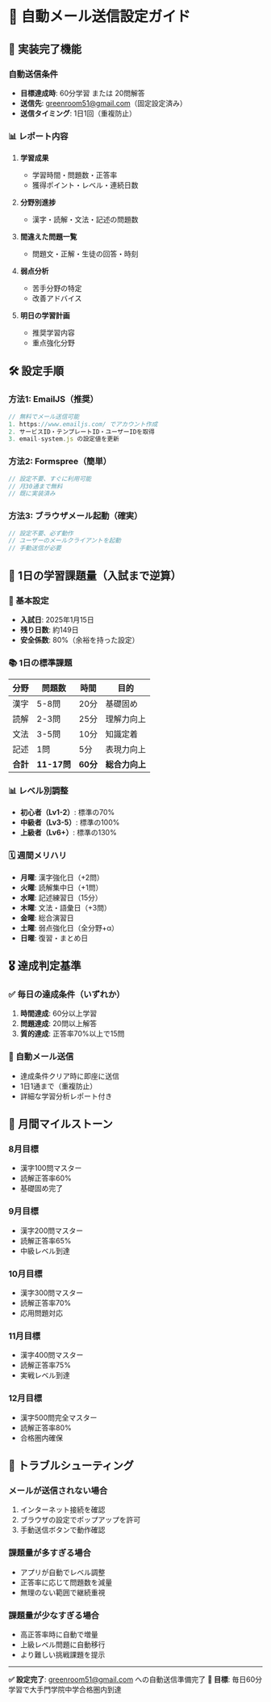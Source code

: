 # 📧 自動メール送信設定ガイド

## 🎯 実装完了機能

### 自動送信条件
- **目標達成時**: 60分学習 または 20問解答
- **送信先**: greenroom51@gmail.com（固定設定済み）
- **送信タイミング**: 1日1回（重複防止）

### 📊 レポート内容
1. **学習成果**
   - 学習時間・問題数・正答率
   - 獲得ポイント・レベル・連続日数

2. **分野別進捗**  
   - 漢字・読解・文法・記述の問題数

3. **間違えた問題一覧**
   - 問題文・正解・生徒の回答・時刻

4. **弱点分析**
   - 苦手分野の特定
   - 改善アドバイス

5. **明日の学習計画**
   - 推奨学習内容
   - 重点強化分野

## 🛠️ 設定手順

### 方法1: EmailJS（推奨）
```javascript
// 無料でメール送信可能
1. https://www.emailjs.com/ でアカウント作成
2. サービスID・テンプレートID・ユーザーIDを取得
3. email-system.js の設定値を更新
```

### 方法2: Formspree（簡単）
```javascript
// 設定不要、すぐに利用可能
// 月30通まで無料
// 既に実装済み
```

### 方法3: ブラウザメール起動（確実）
```javascript
// 設定不要、必ず動作
// ユーザーのメールクライアントを起動
// 手動送信が必要
```

## 📅 1日の学習課題量（入試まで逆算）

### 🎯 基本設定
- **入試日**: 2025年1月15日
- **残り日数**: 約149日
- **安全係数**: 80%（余裕を持った設定）

### 📚 1日の標準課題
| 分野 | 問題数 | 時間 | 目的 |
|------|--------|------|------|
| 漢字 | 5-8問 | 20分 | 基礎固め |
| 読解 | 2-3問 | 25分 | 理解力向上 |
| 文法 | 3-5問 | 10分 | 知識定着 |
| 記述 | 1問 | 5分 | 表現力向上 |
| **合計** | **11-17問** | **60分** | **総合力向上** |

### 📊 レベル別調整
- **初心者（Lv1-2）**: 標準の70%
- **中級者（Lv3-5）**: 標準の100%
- **上級者（Lv6+）**: 標準の130%

### 🗓️ 週間メリハリ
- **月曜**: 漢字強化日（+2問）
- **火曜**: 読解集中日（+1問）
- **水曜**: 記述練習日（15分）
- **木曜**: 文法・語彙日（+3問）
- **金曜**: 総合演習日
- **土曜**: 弱点強化日（全分野+α）
- **日曜**: 復習・まとめ日

## 🎖️ 達成判定基準

### ✅ 毎日の達成条件（いずれか）
1. **時間達成**: 60分以上学習
2. **問題達成**: 20問以上解答
3. **質的達成**: 正答率70%以上で15問

### 📧 自動メール送信
- 達成条件クリア時に即座に送信
- 1日1通まで（重複防止）
- 詳細な学習分析レポート付き

## 🎯 月間マイルストーン

### 8月目標
- 漢字100問マスター
- 読解正答率60%
- 基礎固め完了

### 9月目標  
- 漢字200問マスター
- 読解正答率65%
- 中級レベル到達

### 10月目標
- 漢字300問マスター
- 読解正答率70%
- 応用問題対応

### 11月目標
- 漢字400問マスター
- 読解正答率75%
- 実戦レベル到達

### 12月目標
- 漢字500問完全マスター
- 読解正答率80%
- 合格圏内確保

## 🔧 トラブルシューティング

### メールが送信されない場合
1. インターネット接続を確認
2. ブラウザの設定でポップアップを許可
3. 手動送信ボタンで動作確認

### 課題量が多すぎる場合
- アプリが自動でレベル調整
- 正答率に応じて問題数を減量
- 無理のない範囲で継続重視

### 課題量が少なすぎる場合
- 高正答率時に自動で増量
- 上級レベル問題に自動移行
- より難しい挑戦課題を提示

---

**✅ 設定完了**: greenroom51@gmail.com への自動送信準備完了
**🎯 目標**: 毎日60分学習で大手門学院中学合格圏内到達